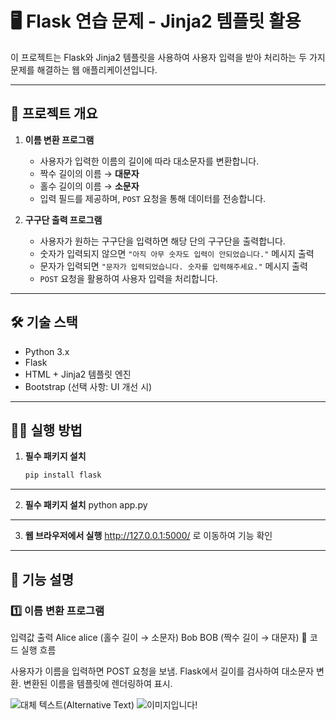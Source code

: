 # 🖥️ Flask 연습 문제 - Jinja2 템플릿 활용

이 프로젝트는 Flask와 Jinja2 템플릿을 사용하여 사용자 입력을 받아 처리하는 두 가지 문제를 해결하는 웹 애플리케이션입니다.

---

## 🚀 프로젝트 개요

1. **이름 변환 프로그램**
   - 사용자가 입력한 이름의 길이에 따라 대소문자를 변환합니다.
   - 짝수 길이의 이름 → **대문자**
   - 홀수 길이의 이름 → **소문자**
   - 입력 필드를 제공하며, `POST` 요청을 통해 데이터를 전송합니다.

2. **구구단 출력 프로그램**
   - 사용자가 원하는 구구단을 입력하면 해당 단의 구구단을 출력합니다.
   - 숫자가 입력되지 않으면 `"아직 아무 숫자도 입력이 안되었습니다."` 메시지 출력
   - 문자가 입력되면 `"문자가 입력되었습니다. 숫자를 입력해주세요."` 메시지 출력
   - `POST` 요청을 활용하여 사용자 입력을 처리합니다.

---

## 🛠️ 기술 스택

- Python 3.x
- Flask
- HTML + Jinja2 템플릿 엔진
- Bootstrap (선택 사항: UI 개선 시)

---

## 🏃‍♂️ 실행 방법

1. **필수 패키지 설치**
   ```sh
   pip install flask


---

2. **필수 패키지 설치**
    python app.py

---

3. **웹 브라우저에서 실행**
    http://127.0.0.1:5000/ 로 이동하여 기능 확인

---

## 📝 기능 설명
### 1️⃣ 이름 변환 프로그램
입력값	출력
Alice	alice (홀수 길이 → 소문자)
Bob	BOB (짝수 길이 → 대문자)
📌 코드 실행 흐름

사용자가 이름을 입력하면 POST 요청을 보냄.
Flask에서 길이를 검사하여 대소문자 변환.
변환된 이름을 템플릿에 렌더링하여 표시.


![대체 텍스트(Alternative Text)](https://picsum.photos/1000/400 "링크 설명(Title)")
![이미지입니다!][Image]

[Image]: https://picsum.photos/500/300 "이미지입니다!"